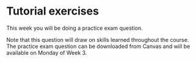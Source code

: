 
#  Tutorial exercises

This week you will be doing a practice exam question.

Note that this question will draw on skills learned throughout the course. The practice exam question can be downloaded from Canvas and will be available on Monday of Week 3.
